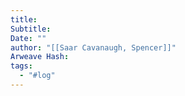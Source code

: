 ```yaml
---
title: 
Subtitle: 
Date: ""
author: "[[Saar Cavanaugh, Spencer]]"
Arweave Hash: 
tags:
  - "#log"
---
```

